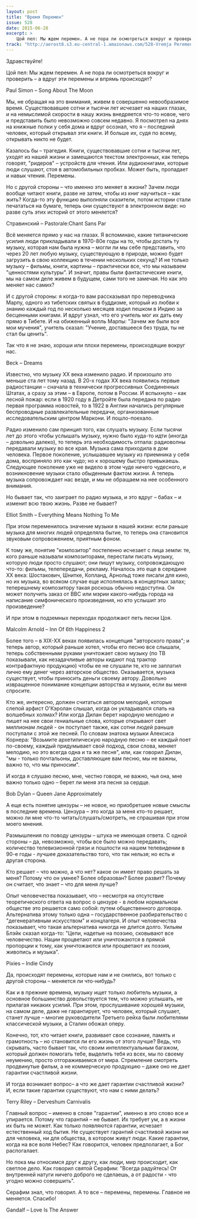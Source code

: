 ```yaml
---
layout: post
title: "Время Перемен"
issue: 528
date: 2015-06-28
excerpt: >
    Цой пел: Мы ждем перемен. А не пора ли осмотреться вокруг и проверить – а вдруг эти перемены и впрямь происходят?
track: "http://aerost8.s3.eu-central-1.amazonaws.com/528-Vremja Peremen.mp3"
---
```


Здравствуйте!

Цой пел: Мы ждем перемен. А не пора ли осмотреться вокруг и проверить – а вдруг эти перемены и впрямь происходят?

Paul Simon – Song About The Moon

Мы, не обращая на это внимания, живем в совершенно невообразимое время. Существовавшее сотни и тысячи лет исчезает на наших глазах, и на немыслимой скорости в нашу жизнь внедряется что-то новое, чего и представить было невозможно совсем недавно. Я посмотрел на днях на книжные полки у себя дома и вдруг осознал, что я – последний человек, который открывал эти книги. И больше их, судя по всему, открывать никто не будет.

Казалось бы – трагедия. Книги, существовавшие сотни и тысячи лет, уходят из нашей жизни и замещаются текстом электронных, как теперь говорят, "ридеров" – устройств для чтения. Или аудиокнигами, которые люди слушают, стоя в автомобильных пробках. Может быть, пропадает и навык чтения. Перемены.

Но с другой стороны – что именно это меняет в жизни? Зачем люди вообще читают книги, разве не затем, чтобы из книг научиться – как жить? Когда-то эту функцию выполняли сказители, потом истории стали печататься на бумаге, теперь они существуют в электронном виде: но разве суть этих историй от этого меняется?

Стравинский – Pastorale:Chant Sans Par

Всё меняется прямо у нас на глазах. Я вспоминаю, какие титанические усилия люди прикладывали в 1970-80е годы на то, чтобы достать ту музыку, которая нам была нужна – могли ли мы себе представить, что через 20 лет любую музыку, существующую в природе, можно будет загрузить в свою коллекцию в течении нескольких секунд? И не только музыку – фильмы, книги, картины – практически все, что мы называем "ценностями культуры". И значит, правы были фантастические книги, мы на самом деле живем в будущем, сами того не замечая. Но как это меняет нас самих?

И с другой стороны: я когда-то вам рассказывал про переводчика Марпу, одного из тибетских святых в буддизме, который из любви к знанию каждый год по несколько месяцев ходил пешком в Индию за бесценными книгами. И вдруг узнал, что его учитель мог их дать ему прямо в Тибете. И на обиженный вопль Марпы: "Зачем же были все мои мучения", учитель сказал: "Учение, доставшееся без труда, ты не стал бы ценить".

Так что я не знаю, хороши или плохи перемены, происходящие вокруг нас.

Beck – Dreams

Известно, что музыку XX века изменило радио. И произошло это меньше ста лет тому назад. В 20-х годах XX века появились первые радиостанции – сначала в технически прогрессивных Соединенных Штатах, а сразу за этим – в Европе, потом в России. И вспыхнуло – как лесной пожар: если в 1920 году в Детройте была передана по радио первая программа новостей, то в 1922 в Англии начались регулярные беспроводные развлекательные передачи, организованные исследовательским центром Маркони. И пошло-поехало.

Радио изменило сам принцип того, как слушать музыку. Если тысячи лет до этого чтобы услышать музыку, нужно было куда-то идти (иногда – довольно далеко), то теперь эта необходимость отпала: радиоволны передавали музыку во все края. Музыка сама приходила в дом человека. Первое поколение, услышавшее музыку из приемника у себя дома, восприняло это как чудо; но к хорошему быстро привыкаешь. Следующее поколение уже не видело в этом чуде ничего чудесного, и возникновение музыки стало обыденным фактом жизни. А теперь музыка сопровождает нас везде, и мы не обращаем на нее особенного внимания.

Но бывает так, что заиграет по радио музыка, и это вдруг – бабах – и изменит всю твою жизнь. Разве не бывает?

Elliot Smith – Everything Means Nothing To Me

При этом переменилось значение музыки в нашей жизни: если раньше музыка для многих людей определяла бытие, то теперь она становится звуковым сопровожением, приятным фоном.

К тому же, понятие "композитор" постепенно исчезает с лица земли: те, кого раньше называли композиторами, перестали писать музыку, которую люди просто слушают; они пишут музыку, сопровождающую что-то: фильмы, телепередачи, рекламу. Началось это еще в середине XX века: Шостакович, Шнитке, Копланд, Арнольд тоже писали для кино, но их музыка, во всяком случае еще исполнялась в концертных залах; теперешнему композитору такая роскошь обычно недоступна. Он может получить заказ от BBC или мэрии какого-нибудь города на написание симфонического произведения, но кто услышит это произведение?

И при этом в подземных переходах продолжают петь песни Цоя.

Malcolm Arnold – Inn Of 6th Happiness 2

Более того – в XIX-XX веках появилась концепция "авторского права"; и теперь автор, который раньше хотел, чтобы его песню все слышали, теперь собственными руками уничтожает свою музыку (по ТВ показывали, как незадачливые авторы кидают под трактор контрафактную продукцию) чтобы ее не слушали те, кто не заплатил лично ему денег через авторское общество. Оказывается, музыка существует, чтобы приносить деньги своему автору. Довольно извращенное понимание концепции авторства и музыки, если вы меня спросите.

Кто же, интересно, должен считаться автором мелодий, которые слепой арфист О'Кэролан слышал, когда он укладывался спать на волшебных холмах? Или когда Дилан берет народную мелодию и пишет на нее свои гениальные слова, которые открывают свет миллионам людей - он поступает также, как сотни людей раньше поступали с этой же песней. По словам знатока музыки Алексиса Корнера: "Возьмите архетипическую народную песню – ее каждый поет по-своему, каждый придумывает свой подход, свои слова, меняет мелодию, но это всегда одна и та же песня", или, как говорил Дилан, "мы - только почтальоны, доставляющие вам песню, мы не важны, важно то, что мы приносим".

И когда я слушаю песню, мне, честно говоря, не важно, чья она, мне важно только одно – берет ли меня эта песня за сердце.

Bob Dylan – Queen Jane Approximately

А еще есть понятие цензуры – не новое, но приобретшее новые смыслы в последние времена. Цензура – это когда за меня кто-то решает, можно ли мне что-то читать/слушать/смотреть, не спрашивая при этом моего мнения.

Размышления по поводу цензуры – штука не имеющая ответа. С одной стороны – да, невозможно, чтобы все было можно передавать; количество телевизионной грязи и пошлости на нашем телевидении в 90-е годы - лучшее доказательство того, что так нельзя; но есть и другая сторона.

Кто решает – что можно, а что нет? какое он имеет право решать за меня? Потому что он умнее? Более образован? Более развит? Почему он считает, что знает – что для меня лучше?

Опыт человечества показывает, что – несмотря на отсутствие теоретического ответа на вопрос о цензуре - в любом нормальном обществе это решается само собой: путем общественного договора. Альтернатива этому только одна – государственное разбирательство с "дегенеративным искусством" и концлагеря. И опыт человечества показывает, что такая альтернатива никогда не длится долго. Уильям Блэйк сказал когда-то: "Цепи, надетые на поэзию, сковывают все человечество. Нации процветают или уничтожаются в прямой пропорции к тому, как уничтожаются или процветают их поэзия, живопись и музыка".

Pixies – Indie Cindy

Да, происходят перемены, которые нам и не снились, вот только с другой стороны – меняется ли что-нибудь?

Как и в прежние времена, музыку ищет только любитель музыки, а основное большинство довольствуется тем, что можно услышать, не прилагая никаких усилий. При этом, прослушивание хорошей музыки, на самом деле, даже не гарантирует, что человек, который слушает, станет лучше – многие руководители Третьего рейха были любителями классической музыки, а Сталин обожал оперу.

Конечно, тот, кто читает книги, развивает свое сознание, память и грамотность – но становится ли его жизнь от этого лучше? Ведь, что скрывать, часто бывает так, что своим интеллектуальным багажом, который должен помогать тебе, выделить тебя из всех, мы по своему неумению, просто отгораживаемся от мира. Стремление смотреть продвинутые фильм, а не коммерческую продукцию – даже оно не дает гарантии счастливой жизни.

И тогда возникает вопрос– а что же дает гарантии счастливой жизни? И, если такие гарантии существуют, что нам с ними делать?

Terry Riley – Derveshum Carnivalis

Главный вопрос – именно в слове "гарантии", именно в это слово все и упирается. Потому что гарантий – не бывает. Их требует ум, а в жизни их быть не может. Как только появляются гарантии, исчезает естественный ход бытия. Не существует гарантий счастливой жизни ни для человека, ни для общества, в котором живут люди. Какие гарантии, когда на все воля Небес? Как говорится, человек предполагает, а Бог распогалает.

Но пока мы относимся друг к другу, как люди, мир происходит, как светлое дело. Как говорил святой Серафим: "Всегда радуйтесь! От внутренней натуги ничего доброго не сделаешь, а от радости - что угодно можно совершить".

Серафим знал, что говорил. А то все – перемены, перемены. Главное не меняется. Спасибо!

Gandalf – Love Is The Answer
